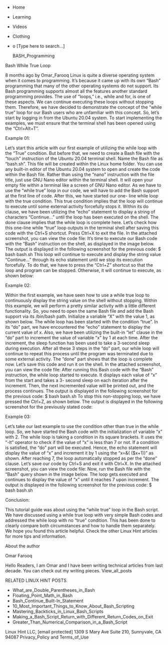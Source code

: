 





















































* Home
* Learning
* Videos
* Clothing
*
  o [Type here to search...]


   BASH_Programming


Bash While True Loop

8 months ago
by Omar_Farooq
Linux is quite a diverse operating system when it comes to programming. It’s
because it came up with its own “Bash” programming that many of the other
operating systems do not support. Its Bash programming supports almost all the
features another standard programming provides. The use of “loops,” i.e., while
and for, is one of these aspects. We can continue executing these loops without
stopping them. Therefore, we have decided to demonstrate the concept of the
“while true” loop for our Bash users who are unfamiliar with this concept.
So, let’s start by logging in from the Ubuntu 20.04 system. To start
implementing the examples, we must ensure that the terminal shell has been
opened using the “Ctrl+Alt+T”.

Example 01:

Let’s start this article with our first example of utilizing the while loop
with the “True” condition. But before that, we need to create a Bash file with
the “touch” instruction of the Ubuntu 20.04 terminal shell. Name the Bash file
as “bash.sh”. This file will be created within the Linux home folder. You can
use any built-in editor of the Ubuntu 20.04 system to open and create the code
within the Bash file. Rather than using the “nano” instruction with the file
title, just use GNU Nano editor within the terminal shell. It will open your
empty file within a terminal like a screen of GNU Nano editor.
As we have to use the “while true” loop in our code, we will have to add the
Bash support at the first line of code. After this, we have started our one-
line while loop with the true condition. This true condition implies that the
loop will continue to execute until some external activity forcefully stops it.
Within its do clause, we have been utilizing the “echo” statement to display a
string of characters “Continue…” until the loop has been executed on the shell.
The done clause implies that the while loop is complete here.
Let’s check how this one-line while “true” loop outputs in the terminal shell
after saving this code with the Ctrl+S shortcut. Press Ctrl+X to exit the file.
In the attached screenshot, you can view the code file:
It’s time to execute our Bash code with the “Bash” instruction on the shell, as
displayed in the image below. The output is displayed in the following
screenshot for the previous code:
$ bash bash.sh
This loop will continue to execute and display the string value “Continue…”
through its echo statement until we stop its execution forcefully. To do that,
we have to press the “Ctrl+Z” shortcut so that the loop and program can be
stopped. Otherwise, it will continue to execute, as shown below:

Example 02:

Within the first example, we have seen how to use a while true loop to
continuously display the string value on the shell without stopping. Within
this example, we will perform a pretty similar activity with a little different
functionality. So, you need to open the same Bash file and add the Bash support
via its /bin/bash path. Initialize a variable “X” with the value 1, as shown
below. The while loop has been started with the condition “true”. In its “do”
part, we have encountered the “echo” statement to display the current value of
x. Also, we have been utilizing the built-in “let” clause in the “do” part to
increment the value of variable “x” by 1 at each time.
After the increment, the sleep function has been used to take a 3-second sleep
during execution. After all these 3 steps in the “do” part, our while loop will
continue to repeat this process until the program was terminated due to some
external activity. The “done” part shows that the loop is complete now. Let’s
save this code and run it on the shell. In the attached screenshot, you can
view the code file:
After running this Bash code with the “Bash” instruction, the while loop
started to execute. It displays each value of “x” from the start and takes a 3-
second sleep on each iteration after the increment. Then, the next incremented
value will be printed out, and the process continues. The output is displayed
in the following screenshot for the previous code:
$ bash bash.sh
To stop this non-stopping loop, we have pressed the Ctrl+Z, as shown below. The
output is displayed in the following screenshot for the previously stated code:

Example 03:

Let’s take our last example to use the condition other than true in the while
loop. So, we have started the Bash code with the initialization of variable “x”
with 2. The while loop is taking a condition in its square brackets. It uses
the “-lt” operator to check if the value of “x” is less than 7 or not. If a
condition is satisfied, the “do” part will be executed. Hence, the echo
statement will display the value of “x” and increment it by 1 using the “x=&(
($x+1))” as shown. After reaching 7, the loop automatically stopped as per the
“done” clause. Let’s save our code by Ctrl+S and exit it with Ctrl+X. In the
attached screenshot, you can view the code file:
Now, run the Bash file with the “Bash” query shown in the image below. The loop
gets executed and continues to display the value of “x” until it reaches 7 upon
increment. The output is displayed in the following screenshot for the previous
code:
$ bash bash.sh

Conclusion:

This tutorial guide was about using the “while true” loop in the Bash script.
We have discussed using a while true loop with very simple Bash codes and
addressed the while loop with no “true” condition. This has been done to
clearly compare both circumstances and how to handle them separately. We hope
you found this article helpful. Check the other Linux Hint articles for more
tips and information.


About the author


Omar Farooq

Hello Readers, I am Omar and I have been writing technical articles from last
decade. You can check out my writing pieces.
View_all_posts

RELATED LINUX HINT POSTS


* What_are_Double_Parentheses_in_Bash
* Floating_Point_Math_in_Bash
* Bash_Continue_Built-In_Statement
* 10_Most_Important_Things_to_Know_About_Bash_Scripting
* Mastering_Backticks_in_Linux_Bash_Scripts
* Making_a_Bash_Script_Return_with_Different_Return_Codes_on_Exit
* Greater_Than_Numerical_Comparison_in_a_Bash_Script

Linux Hint LLC, [email protected]
1309 S Mary Ave Suite 210, Sunnyvale, CA 94087
 Privacy_Policy and Terms_of_Use
